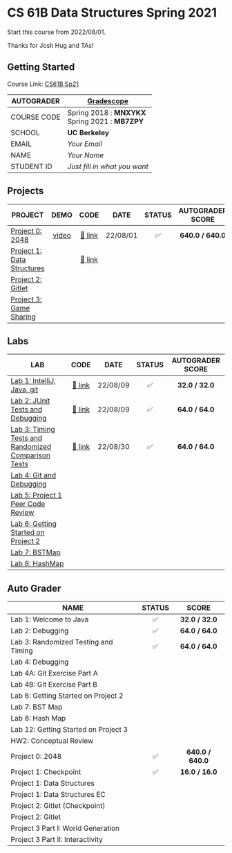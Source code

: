 # CS 61B Data Structures Spring 2021

Start this course from 2022/08/01.

Thanks for Josh Hug and TAs!

## Getting Started

Course Link: [CS61B Sp21](https://sp21.datastructur.es/)

| AUTOGRADER  | [Gradescope](https://www.gradescope.com/)             |
| ----------- | ----------------------------------------------------- |
| COURSE CODE | Spring 2018 : **MNXYKX** <br>Spring 2021 : **MB7ZPY** |
| SCHOOL      | **UC Berkeley**                                       |
| EMAIL       | _Your Email_                                          |
| NAME        | _Your Name_                                           |
| STUDENT ID  | _Just fill in what you want_                          |

## Projects

| PROJECT                                                                               |                         DEMO                         |          CODE           |   DATE   |       STATUS       | AUTOGRADER SCORE  |
| ------------------------------------------------------------------------------------- | :--------------------------------------------------: | :---------------------: | :------: | :----------------: | :---------------: |
| [Project 0: 2048](https://sp21.datastructur.es/materials/proj/proj0/proj0)            | [video](https://www.youtube.com/watch?v=6Jsv1mstx2I) | [:link: link](./proj0/) | 22/08/01 | :white_check_mark: | **640.0 / 640.0** |
| [Project 1: Data Structures](https://sp21.datastructur.es/materials/proj/proj1/proj1) |                                                      | [:link: link](./proj1/) |          |                    |                   |
| [Project 2: Gitlet](https://sp21.datastructur.es/materials/proj/proj2/proj2)          |                                                      |                         |          |                    |                   |
| [Project 3: Game Sharing](https://sp21.datastructur.es/materials/proj/proj3/proj3)    |                                                      |                         |          |                    |                   |

## Labs

| LAB                                                                                                         |          CODE          |   DATE   |       STATUS       | AUTOGRADER SCORE |
| ----------------------------------------------------------------------------------------------------------- | :--------------------: | :------: | :----------------: | :--------------: |
| [Lab 1: IntelliJ, Java, git](https://sp21.datastructur.es/materials/lab/lab1/lab1)                          | [:link: link](./lab1/) | 22/08/09 | :white_check_mark: | **32.0 / 32.0**  |
| [Lab 2: JUnit Tests and Debugging](https://sp21.datastructur.es/materials/lab/lab2/lab2)                    | [:link: link](./lab2/) | 22/08/09 | :white_check_mark: | **64.0 / 64.0**  |
| [Lab 3: Timing Tests and Randomized Comparison Tests](https://sp21.datastructur.es/materials/lab/lab3/lab3) | [:link: link](./lab3/) | 22/08/30 | :white_check_mark: | **64.0 / 64.0**  |
| [Lab 4: Git and Debugging](https://sp21.datastructur.es/materials/lab/lab4/lab4)                            |                        |          |                    |                  |
| [Lab 5: Project 1 Peer Code Review](https://sp21.datastructur.es/materials/lab/lab5/lab5)                   |                        |          |                    |                  |
| [Lab 6: Getting Started on Project 2](https://sp21.datastructur.es/materials/lab/lab6/lab6)                 |                        |          |                    |                  |
| [Lab 7: BSTMap](https://sp21.datastructur.es/materials/lab/lab7/lab7)                                       |                        |          |                    |                  |
| [Lab 8: HashMap](https://sp21.datastructur.es/materials/lab/lab8/lab8)                                      |                        |          |                    |                  |

## Auto Grader

| NAME                                 |       STATUS       |       SCORE       |
| ------------------------------------ | :----------------: | :---------------: |
| Lab 1: Welcome to Java               | :white_check_mark: |  **32.0 / 32.0**  |
| Lab 2: Debugging                     | :white_check_mark: |  **64.0 / 64.0**  |
| Lab 3: Randomized Testing and Timing | :white_check_mark: |  **64.0 / 64.0**  |
| Lab 4: Debugging                     |                    |                   |
| Lab 4A: Git Exercise Part A          |                    |                   |
| Lab 4B: Git Exercise Part B          |                    |                   |
| Lab 6: Getting Started on Project 2  |                    |                   |
| Lab 7: BST Map                       |                    |                   |
| Lab 8: Hash Map                      |                    |                   |
| Lab 12: Getting Started on Project 3 |                    |                   |
| HW2: Conceptual Review               |                    |                   |
| Project 0: 2048                      | :white_check_mark: | **640.0 / 640.0** |
| Project 1: Checkpoint                | :white_check_mark: |  **16.0 / 16.0**  |
| Project 1: Data Structures           |                    |                   |
| Project 1: Data Structures EC        |                    |                   |
| Project 2: Gitlet (Checkpoint)       |                    |                   |
| Project 2: Gitlet                    |                    |                   |
| Project 3 Part I: World Generation   |                    |                   |
| Project 3 Part II: Interactivity     |                    |                   |
